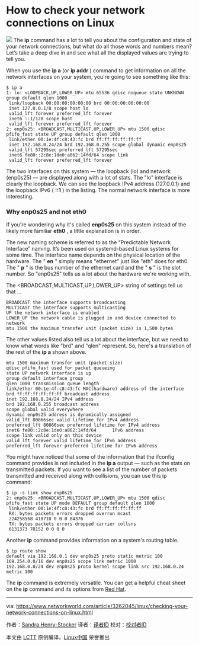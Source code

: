 How to check your network connections on Linux
======

![](https://images.idgesg.net/images/article/2018/03/network-connections-100751906-large.jpg)
The **ip** command has a lot to tell you about the configuration and state of your network connections, but what do all those words and numbers mean? Let’s take a deep dive in and see what all the displayed values are trying to tell you.

When you use the **ip a** (or **ip addr** ) command to get information on all the network interfaces on your system, you're going to see something like this:
```
$ ip a
1: lo: <LOOPBACK,UP,LOWER_UP> mtu 65536 qdisc noqueue state UNKNOWN group default qlen 1000
 link/loopback 00:00:00:00:00:00 brd 00:00:00:00:00:00
 inet 127.0.0.1/8 scope host lo
 valid_lft forever preferred_lft forever
 inet6 ::1/128 scope host
 valid_lft forever preferred_lft forever
2: enp0s25: <BROADCAST,MULTICAST,UP,LOWER_UP> mtu 1500 qdisc pfifo_fast state UP group default qlen 1000
 link/ether 00:1e:4f:c8:43:fc brd ff:ff:ff:ff:ff:ff
 inet 192.168.0.24/24 brd 192.168.0.255 scope global dynamic enp0s25
 valid_lft 57295sec preferred_lft 57295sec
 inet6 fe80::2c8e:1de0:a862:14fd/64 scope link
 valid_lft forever preferred_lft forever

```

The two interfaces on this system — the loopback (lo) and network (enp0s25) — are displayed along with a lot of stats. The "lo" interface is clearly the loopback. We can see the loopback IPv4 address (127.0.0.1) and the loopback IPv6 ( **::1** ) in the listing. The normal network interface is more interesting.

### Why enp0s25 and not eth0

If you're wondering why it's called **enp0s25** on this system instead of the likely more familiar **eth0** , a little explanation is in order.

The new naming scheme is referred to as the “Predictable Network Interface” naming. It’s been used on systemd-based Linux systems for some time. The interface name depends on the physical location of the hardware. The " **en** " simply means "ethernet" just like "eth" does for eth0. The " **p** " is the bus number of the ethernet card and the " **s** " is the slot number. So "enp0s25" tells us a lot about the hardware we're working with.

The <BROADCAST,MULTICAST,UP,LOWER_UP> string of settings tell us that ...
```
BROADCAST the interface supports broadcasting
MULTICAST the interface supports multicasting
UP the network interface is enabled
LOWER_UP the network cable is plugged in and device connected to network
mtu 1500 the maximum transfer unit (packet size) is 1,500 bytes

```

The other values listed also tell us a lot about the interface, but we need to know what words like "brd" and "qlen" represent. So, here's a translation of the rest of the **ip a** shown above.
```
mtu 1500 maximum transfer unit (packet size)
qdisc pfifo_fast used for packet queueing
state UP network interface is up
group default interface group
qlen 1000 transmission queue length
link/ether 00:1e:4f:c8:43:fc MAC(hardware) address of the interface
brd ff:ff:ff:ff:ff:ff broadcast address
inet 192.168.0.24/24 IPv4 address
brd 192.168.0.255 broadcast address
scope global valid everywhere
dynamic enp0s25 address is dynamically assigned
valid_lft 80866sec valid lifetime for IPv4 address
preferred_lft 80866sec preferred lifetime for IPv4 address
inet6 fe80::2c8e:1de0:a862:14fd/64      IPv6 address
scope link valid only on this device
valid_lft forever valid lifetime for IPv6 address
preferred_lft forever preferred lifetime for IPv6 address

```

You might have noticed that some of the information that the ifconfig command provides is not included in the **ip a** output — such as the stats on transmitted packets. If you want to see a list of the number of packets transmitted and received along with collisions, you can use this ip command:
```
$ ip -s link show enp0s25
2: enp0s25: <BROADCAST,MULTICAST,UP,LOWER_UP> mtu 1500 qdisc pfifo_fast state UP mode DEFAULT group default qlen 1000
 link/ether 00:1e:4f:c8:43:fc brd ff:ff:ff:ff:ff:ff
 RX: bytes packets errors dropped overrun mcast
 224258568 418718 0 0 0 84376
 TX: bytes packets errors dropped carrier collsns
 6131373 78152 0 0 0 0

```

Another **ip** command provides information on a system's routing table.
```
$ ip route show
default via 192.168.0.1 dev enp0s25 proto static metric 100
169.254.0.0/16 dev enp0s25 scope link metric 1000
192.168.0.0/24 dev enp0s25 proto kernel scope link src 192.168.0.24 metric 100

```

The **ip** command is extremely versatile. You can get a helpful cheat sheet on the **ip** command and its options from [Red Hat][1].


--------------------------------------------------------------------------------

via: https://www.networkworld.com/article/3262045/linux/checking-your-network-connections-on-linux.html

作者：[Sandra Henry-Stocker][a]
译者：[译者ID](https://github.com/译者ID)
校对：[校对者ID](https://github.com/校对者ID)

本文由 [LCTT](https://github.com/LCTT/TranslateProject) 原创编译，[Linux中国](https://linux.cn/) 荣誉推出

[a]:https://www.networkworld.com/author/Sandra-Henry_Stocker/
[1]:https://access.redhat.com/sites/default/files/attachments/rh_ip_command_cheatsheet_1214_jcs_print.pdf
